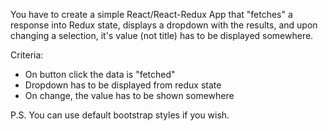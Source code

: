 You have to create a simple React/React-Redux App that "fetches" a response into Redux state,
displays a dropdown with the results, and upon changing a selection,
it's value (not title) has to be displayed somewhere.

Criteria:
* On button click the data is "fetched"
* Dropdown has to be displayed from redux state
* On change, the value has to be shown somewhere

P.S. You can use default bootstrap styles if you wish.